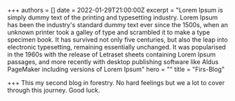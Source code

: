 +++
authors = []
date = 2022-01-29T21:00:00Z
excerpt = "Lorem Ipsum is simply dummy text of the printing and typesetting industry. Lorem Ipsum has been the industry's standard dummy text ever since the 1500s, when an unknown printer took a galley of type and scrambled it to make a type specimen book. It has survived not only five centuries, but also the leap into electronic typesetting, remaining essentially unchanged. It was popularised in the 1960s with the release of Letraset sheets containing Lorem Ipsum passages, and more recently with desktop publishing software like Aldus PageMaker including versions of Lorem Ipsum"
hero = ""
title = "Firs-Blog"

+++
This my second blog in forestry. No hard feelings but we a lot to cover through this journey. Good luck.